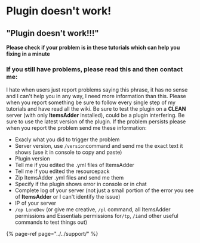# Plugin doesn't work!

## **"Plugin doesn't work!!!"**

**Please check if your problem is in these tutorials which can help you fixing in a minute**

### **If you still have problems, please read this and then contact me:** <a id="if-you-still-have-problems-please-read-this-and-then-contact-me"></a>

I hate when users just report problems saying this phrase, it has no sense and I can't help you in any way, I need more information than this. Please when you report something be sure to follow every single step of my tutorials and have read all the wiki. Be sure to test the plugin on a **CLEAN** server \(with only **ItemsAdder** installed\), could be a plugin interfering. Be sure to use the latest version of the plugin. If the problem persists please when you report the problem send me these information:

* Exacly what you did to trigger the problem
* Server version, use `/version`command and send me the exact text it shows \(use it in console to copy and paste\)
* Plugin version
* Tell me if you edited the .yml files of ItemsAdder
* Tell me if you edited the resourcepack
* Zip ItemsAdder .yml files and send me them
* Specify if the plugin shows error in console or in chat
* Complete log of your server \(not just a small portion of the error you see of **ItemsAdder** or I can't identify the issue\)
* IP of your server
* `/op LoneDev` \(or give me creative, `/pl` command, all ItemsAdder permissions and Essentials permissions for`/tp`, `/i`and other useful commands to test things out\)

{% page-ref page="../../support/" %}



